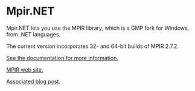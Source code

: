 Mpir.NET
========

Mpir.NET lets you use the MPIR library, which is a GMP fork for Windows,
from .NET languages. 

The current version incorporates 32- and 64-bit builds of MPIR 2.7.2.


<a href="http://wezeku.github.io/Mpir.NET" target="_blank">See the documentation for more information.</a>

<a href="http://www.mpir.org/" target="_blank">MPIR web site.</a>

<a href="http://blog.wezeku.com/2014/06/12/mpir-net-nuget-package-for-high-performance-large-integers/">Associated blog post.</a>

